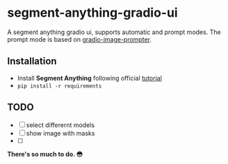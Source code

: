 # segment-anything-gradio-ui
A segment anything gradio ui, supports automatic and prompt modes. The prompt mode is based on [gradio-image-prompter](https://github.com/PhyscalX/gradio-image-prompter).

## Installation
* Install **Segment Anything** following official [tutorial](https://github.com/facebookresearch/segment-anything?tab=readme-ov-file#installation)
* `pip install -r requirements`

## TODO
- [ ] select differernt models
- [ ] show image with masks
- [ ] 
**There's so much to do. :flushed:**